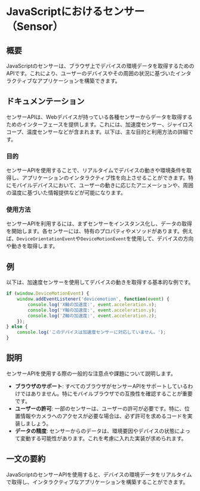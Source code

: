 <!--
Meta Description: # JavaScriptにおけるセンサー（Sensor） ## 概要 JavaScriptのセンサーは、ブラウザ上でデバイスの環境データを取得するためのAPIです。これにより、ユーザーのデバイスやその周囲の状況に基づいたインタラクティブなアプリケーションを構築できます。 ## ドキュメンテーション ...
Meta Keywords: event, console, log, acceleration, 以下は
-->

# JavaScriptにおけるセンサー（Sensor）

## 概要
JavaScriptのセンサーは、ブラウザ上でデバイスの環境データを取得するためのAPIです。これにより、ユーザーのデバイスやその周囲の状況に基づいたインタラクティブなアプリケーションを構築できます。

## ドキュメンテーション
センサーAPIは、Webデバイスが持っている各種センサーからデータを取得するためのインターフェースを提供します。これには、加速度センサー、ジャイロスコープ、温度センサーなどが含まれます。以下は、主な目的と利用方法の詳細です。

### 目的
センサーAPIを使用することで、リアルタイムでデバイスの動きや環境条件を取得し、アプリケーションのインタラクティブ性を向上させることができます。特にモバイルデバイスにおいて、ユーザーの動きに応じたアニメーションや、周囲の温度に基づいた情報提供などが可能になります。

### 使用方法
センサーAPIを利用するには、まずセンサーをインスタンス化し、データの取得を開始します。各センサーには、特有のプロパティやメソッドがあります。例えば、`DeviceOrientationEvent`や`DeviceMotionEvent`を使用して、デバイスの方向や動きを取得します。

## 例
以下は、加速度センサーを使用してデバイスの動きを取得する基本的な例です。

```javascript
if (window.DeviceMotionEvent) {
    window.addEventListener('devicemotion', function(event) {
        console.log('X軸の加速度:', event.acceleration.x);
        console.log('Y軸の加速度:', event.acceleration.y);
        console.log('Z軸の加速度:', event.acceleration.z);
    });
} else {
    console.log('このデバイスは加速度センサーに対応していません。');
}
```

## 説明
センサーAPIを使用する際の一般的な注意点や課題について説明します。

- **ブラウザのサポート**: すべてのブラウザがセンサーAPIをサポートしているわけではありません。特にモバイルブラウザでの互換性を確認することが重要です。
- **ユーザーの許可**: 一部のセンサーは、ユーザーの許可が必要です。特に、位置情報やカメラへのアクセスが必要な場合は、必ず許可を求めるコードを実装しましょう。
- **データの精度**: センサーからのデータは、環境要因やデバイスの状態によって変動する可能性があります。これを考慮に入れた実装が求められます。

## 一文の要約
JavaScriptのセンサーAPIを使用すると、デバイスの環境データをリアルタイムで取得し、インタラクティブなアプリケーションを構築することができます。